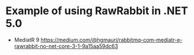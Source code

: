 # Example of using RawRabbit in .NET 5.0

- MediatR 9
https://medium.com/@hgmauri/rabbitmq-com-mediatr-e-rawrabbit-no-net-core-3-1-9a15aa59dc63
